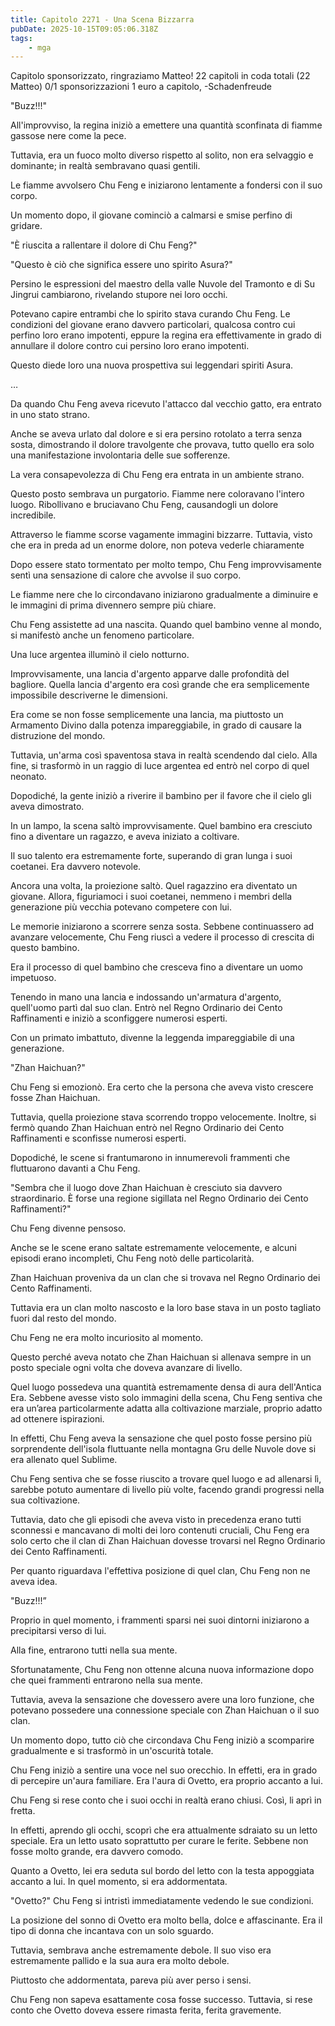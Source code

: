 ```yaml
---
title: Capitolo 2271 - Una Scena Bizzarra
pubDate: 2025-10-15T09:05:06.318Z
tags:
    - mga
---
```



Capitolo sponsorizzato, ringraziamo Matteo!
22 capitoli in coda totali (22 Matteo)
0/1 sponsorizzazioni 1 euro a capitolo,
-Schadenfreude


"Buzz!!!"


All'improvviso, la regina iniziò a emettere una quantità sconfinata di fiamme gassose nere come la pece.


Tuttavia, era un fuoco molto diverso rispetto al solito, non era selvaggio e dominante; in realtà sembravano quasi gentili.


Le fiamme avvolsero Chu Feng e iniziarono lentamente a fondersi con il suo corpo.


Un momento dopo, il giovane cominciò a calmarsi e smise perfino di gridare.


"È riuscita a rallentare il dolore di Chu Feng?"


"Questo è ciò che significa essere uno spirito Asura?"


Persino le espressioni del maestro della valle Nuvole del Tramonto e di Su Jingrui cambiarono, rivelando stupore nei loro occhi.


Potevano capire entrambi che lo spirito stava curando Chu Feng. Le condizioni del giovane erano davvero particolari, qualcosa contro cui perfino loro erano impotenti, eppure la regina era effettivamente in grado di annullare il dolore contro cui persino loro erano impotenti.


Questo diede loro una nuova prospettiva sui leggendari spiriti Asura.


…


Da quando Chu Feng aveva ricevuto l'attacco dal vecchio gatto, era entrato in uno stato strano.


Anche se aveva urlato dal dolore e si era persino rotolato a terra senza sosta, dimostrando il dolore travolgente che provava, tutto quello era solo una manifestazione involontaria delle sue sofferenze.


La vera consapevolezza di Chu Feng era entrata in un ambiente strano.


Questo posto sembrava un purgatorio. Fiamme nere coloravano l'intero luogo. Ribollivano e bruciavano Chu Feng, causandogli un dolore incredibile.


Attraverso le fiamme scorse vagamente immagini bizzarre. Tuttavia, visto che era in preda ad un enorme dolore, non poteva vederle chiaramente


Dopo essere stato tormentato per molto tempo, Chu Feng improvvisamente sentì una sensazione di calore che avvolse il suo corpo.


Le fiamme nere che lo circondavano iniziarono gradualmente a diminuire e le immagini di prima divennero sempre più chiare.


Chu Feng assistette ad una nascita. Quando quel bambino venne al mondo, si manifestò anche un fenomeno particolare.


Una luce argentea illuminò il cielo notturno.


Improvvisamente, una lancia d'argento apparve dalle profondità del bagliore. Quella lancia d'argento era così grande che era semplicemente impossibile descriverne le dimensioni.


Era come se non fosse semplicemente una lancia, ma piuttosto un Armamento Divino dalla potenza impareggiabile, in grado di causare la distruzione del mondo.


Tuttavia, un'arma così spaventosa stava in realtà scendendo dal cielo. Alla fine, si trasformò in un raggio di luce argentea ed entrò nel corpo di quel neonato.


Dopodiché, la gente iniziò a riverire il bambino per il favore che il cielo gli aveva dimostrato.


In un lampo, la scena saltò improvvisamente. Quel bambino era cresciuto fino a diventare un ragazzo, e aveva iniziato a coltivare.


Il suo talento era estremamente forte, superando di gran lunga i suoi coetanei. Era davvero notevole.


Ancora una volta, la proiezione saltò. Quel ragazzino era diventato un giovane. Allora, figuriamoci i suoi coetanei, nemmeno i membri della generazione più vecchia potevano competere con lui.


Le memorie iniziarono a scorrere senza sosta. Sebbene continuassero ad avanzare velocemente, Chu Feng riuscì a vedere il processo di crescita di questo bambino.


Era il processo di quel bambino che cresceva fino a diventare un uomo impetuoso.


Tenendo in mano una lancia e indossando un'armatura d'argento, quell'uomo partì dal suo clan. Entrò nel Regno Ordinario dei Cento Raffinamenti e iniziò a sconfiggere numerosi esperti.


Con un primato imbattuto, divenne la leggenda impareggiabile di una generazione.


"Zhan Haichuan?"


Chu Feng si emozionò. Era certo che la persona che aveva visto crescere fosse Zhan Haichuan.


Tuttavia, quella proiezione stava scorrendo troppo velocemente. Inoltre, si fermò quando Zhan Haichuan entrò nel Regno Ordinario dei Cento Raffinamenti e sconfisse numerosi esperti.


Dopodiché, le scene si frantumarono in innumerevoli frammenti che fluttuarono davanti a Chu Feng.


"Sembra che il luogo dove Zhan Haichuan è cresciuto sia davvero straordinario. È forse una regione sigillata nel Regno Ordinario dei Cento Raffinamenti?"


Chu Feng divenne pensoso.


Anche se le scene erano saltate estremamente velocemente, e alcuni episodi erano incompleti, Chu Feng notò delle particolarità.


Zhan Haichuan proveniva da un clan che si trovava nel Regno Ordinario dei Cento Raffinamenti.


Tuttavia era un clan molto nascosto e la loro base stava in un posto tagliato fuori dal resto del mondo.


Chu Feng ne era molto incuriosito al momento.


Questo perché aveva notato che Zhan Haichuan si allenava sempre in un posto speciale ogni volta che doveva avanzare di livello.


Quel luogo possedeva una quantità estremamente densa di aura dell'Antica Era. Sebbene avesse visto solo immagini della scena, Chu Feng sentiva che era un’area particolarmente adatta alla coltivazione marziale, proprio adatto ad ottenere ispirazioni.


In effetti, Chu Feng aveva la sensazione che quel posto fosse persino più sorprendente dell'isola fluttuante nella montagna Gru delle Nuvole dove si era allenato quel Sublime.


Chu Feng sentiva che se fosse riuscito a trovare quel luogo e ad allenarsi lì, sarebbe potuto aumentare di livello più volte, facendo grandi progressi nella sua coltivazione.


Tuttavia, dato che gli episodi che aveva visto in precedenza erano tutti sconnessi e mancavano di molti dei loro contenuti cruciali, Chu Feng era solo certo che il clan di Zhan Haichuan dovesse trovarsi nel Regno Ordinario dei Cento Raffinamenti.


Per quanto riguardava l'effettiva posizione di quel clan, Chu Feng non ne aveva idea.


"Buzz!!!”


Proprio in quel momento, i frammenti sparsi nei suoi dintorni iniziarono a precipitarsi verso di lui.


Alla fine, entrarono tutti nella sua mente.


Sfortunatamente, Chu Feng non ottenne alcuna nuova informazione dopo che quei frammenti entrarono nella sua mente.


Tuttavia, aveva la sensazione che dovessero avere una loro funzione, che potevano possedere una connessione speciale con Zhan Haichuan o il suo clan.


Un momento dopo, tutto ciò che circondava Chu Feng iniziò a scomparire gradualmente e si trasformò in un'oscurità totale.


Chu Feng iniziò a sentire una voce nel suo orecchio. In effetti, era in grado di percepire un'aura familiare. Era l'aura di Ovetto, era proprio accanto a lui.


Chu Feng si rese conto che i suoi occhi in realtà erano chiusi. Così, li aprì in fretta.


In effetti, aprendo gli occhi, scoprì che era attualmente sdraiato su un letto speciale. Era un letto usato soprattutto per curare le ferite. Sebbene non fosse molto grande, era davvero comodo.


Quanto a Ovetto, lei era seduta sul bordo del letto con la testa appoggiata accanto a lui. In quel momento, si era addormentata.


"Ovetto?" Chu Feng si intristì immediatamente vedendo le sue condizioni.


La posizione del sonno di Ovetto era molto bella, dolce e affascinante. Era il tipo di donna che incantava con un solo sguardo.


Tuttavia, sembrava anche estremamente debole. Il suo viso era estremamente pallido e la sua aura era molto debole.


Piuttosto che addormentata, pareva più aver perso i sensi.


Chu Feng non sapeva esattamente cosa fosse successo. Tuttavia, si rese conto che Ovetto doveva essere rimasta ferita, ferita gravemente.

